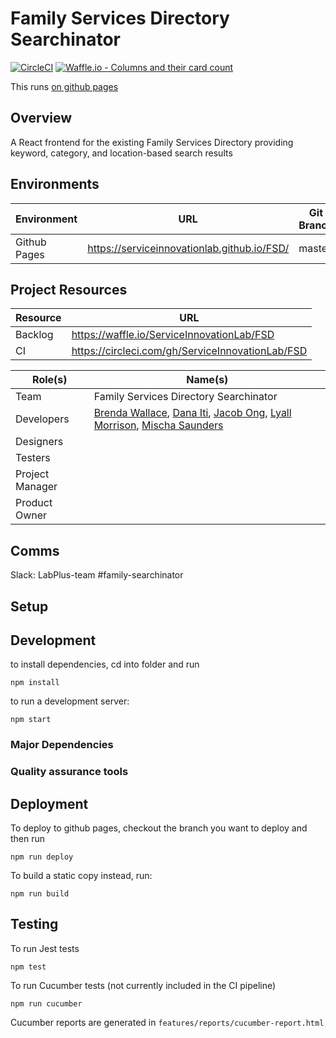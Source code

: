 # Family Services Directory Searchinator
[![CircleCI](https://circleci.com/gh/ServiceInnovationLab/FSD.svg?style=svg)](https://circleci.com/gh/ServiceInnovationLab/FSD)
[![Waffle.io - Columns and their card count](https://badge.waffle.io/ServiceInnovationLab/FSD.png?columns=all)](https://waffle.io/ServiceInnovationLab/FSD?utm_source=badge)

This runs [on github pages](https://serviceinnovationlab.github.io/FSD/)

## Overview
A React frontend for the existing Family Services Directory providing keyword, category, and location-based search results

## Environments
**Environment** | **URL**  | **Git Branch**
--- | --- | ---
Github Pages | https://serviceinnovationlab.github.io/FSD/ | master |

## Project Resources

**Resource** | **URL**
--- | ---
Backlog | https://waffle.io/ServiceInnovationLab/FSD
CI | https://circleci.com/gh/ServiceInnovationLab/FSD

**Role(s)** | **Name(s)**
--- | ---
Team | Family Services Directory Searchinator
Developers | [Brenda Wallace](https://github.com/Br3nda), [Dana Iti](https://github.com/dlouise64), [Jacob Ong](https://github.com/JacOng17), [Lyall Morrison](https://github.com/lamorrison), [Mischa Saunders](https://github.com/mischa-s)
Designers |
Testers | 
Project Manager |
Product Owner |

## Comms
Slack: LabPlus-team #family-searchinator

## Setup

## Development

to install dependencies, cd into folder and run
```
npm install
```

to run a development server:
```
npm start
```

### Major Dependencies

### Quality assurance tools

## Deployment

To deploy to github pages, checkout the branch you want to deploy and then run
```
npm run deploy
```

To build a static copy instead, run:
```
npm run build
```

## Testing

To run Jest tests
```
npm test
```

To run Cucumber tests (not currently included in the CI pipeline)
```
npm run cucumber
```
Cucumber reports are generated in `features/reports/cucumber-report.html`
